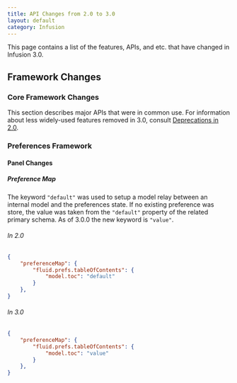 ```yaml
---
title: API Changes from 2.0 to 3.0
layout: default
category: Infusion
---
```


This page contains a list of the features, APIs, and etc. that have changed in Infusion 3.0.

## Framework Changes ##

### Core Framework Changes ###

This section describes major APIs that were in common use. For information about less widely-used features removed in 3.0, consult [Deprecations in 2.0](DeprecatedIn2_0.md).


### Preferences Framework ###

#### Panel Changes ####

##### Preference Map #####

The keyword `"default"` was used to setup a model relay between an internal model and the preferences state. If no existing preference was store, the value was taken from the `"default"` property of the related primary schema. As of 3.0.0 the new keyword is `"value"`.

###### In 2.0 ######

```json
{
    "preferenceMap": {
        "fluid.prefs.tableOfContents": {
            "model.toc": "default"
        }
    },
}
```

###### In 3.0 ######

```json
{
    "preferenceMap": {
        "fluid.prefs.tableOfContents": {
            "model.toc": "value"
        }
    },
}
```
